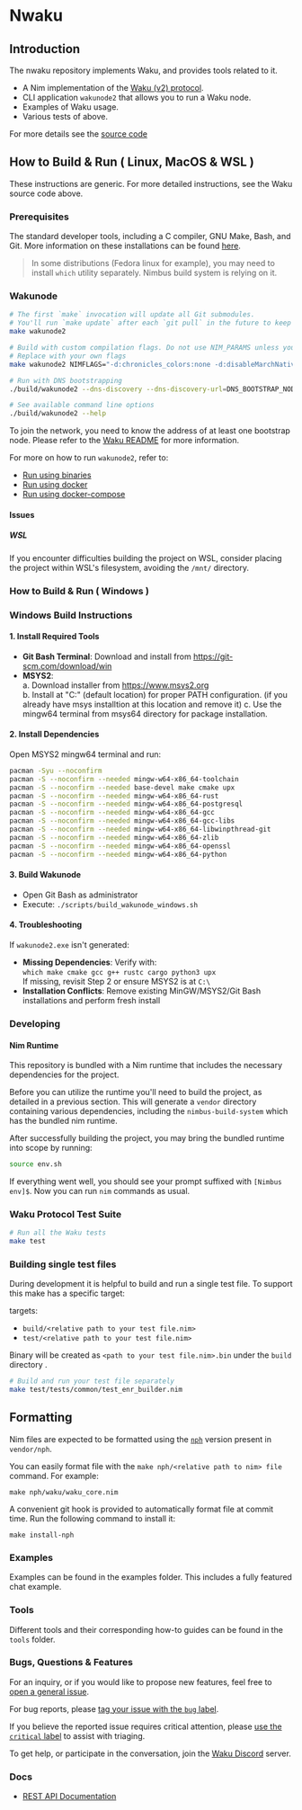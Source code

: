# Nwaku

## Introduction

The nwaku repository implements Waku, and provides tools related to it.

- A Nim implementation of the [Waku (v2) protocol](https://specs.vac.dev/specs/waku/v2/waku-v2.html).
- CLI application `wakunode2` that allows you to run a Waku node.
- Examples of Waku usage.
- Various tests of above.

For more details see the [source code](waku/README.md)

## How to Build & Run ( Linux, MacOS & WSL )

These instructions are generic. For more detailed instructions, see the Waku source code above.

### Prerequisites

The standard developer tools, including a C compiler, GNU Make, Bash, and Git. More information on these installations can be found [here](https://docs.waku.org/guides/nwaku/build-source#install-dependencies).

> In some distributions (Fedora linux for example), you may need to install `which` utility separately. Nimbus build system is relying on it.

### Wakunode

```bash
# The first `make` invocation will update all Git submodules.
# You'll run `make update` after each `git pull` in the future to keep those submodules updated.
make wakunode2

# Build with custom compilation flags. Do not use NIM_PARAMS unless you know what you are doing.
# Replace with your own flags
make wakunode2 NIMFLAGS="-d:chronicles_colors:none -d:disableMarchNative"

# Run with DNS bootstrapping
./build/wakunode2 --dns-discovery --dns-discovery-url=DNS_BOOTSTRAP_NODE_URL

# See available command line options
./build/wakunode2 --help
```
To join the network, you need to know the address of at least one bootstrap node.
Please refer to the [Waku README](https://github.com/waku-org/nwaku/blob/master/waku/README.md) for more information.

For more on how to run `wakunode2`, refer to:
- [Run using binaries](https://docs.waku.org/guides/nwaku/build-source)
- [Run using docker](https://docs.waku.org/guides/nwaku/run-docker)
- [Run using docker-compose](https://docs.waku.org/guides/nwaku/run-docker-compose)

#### Issues
##### WSL
If you encounter difficulties building the project on WSL, consider placing the project within WSL's filesystem, avoiding the `/mnt/` directory.

### How to Build & Run ( Windows )

### Windows Build Instructions

#### 1. Install Required Tools
- **Git Bash Terminal**: Download and install from https://git-scm.com/download/win  
- **MSYS2**:  
  a. Download installer from https://www.msys2.org  
  b. Install at "C:\" (default location) for proper PATH configuration. (if you already have msys installtion at this location and remove it)
  c. Use the mingw64 terminal from msys64 directory for package installation.

#### 2. Install Dependencies
Open MSYS2 mingw64 terminal and run:
```bash
pacman -Syu --noconfirm  
pacman -S --noconfirm --needed mingw-w64-x86_64-toolchain  
pacman -S --noconfirm --needed base-devel make cmake upx  
pacman -S --noconfirm --needed mingw-w64-x86_64-rust  
pacman -S --noconfirm --needed mingw-w64-x86_64-postgresql  
pacman -S --noconfirm --needed mingw-w64-x86_64-gcc  
pacman -S --noconfirm --needed mingw-w64-x86_64-gcc-libs  
pacman -S --noconfirm --needed mingw-w64-x86_64-libwinpthread-git  
pacman -S --noconfirm --needed mingw-w64-x86_64-zlib  
pacman -S --noconfirm --needed mingw-w64-x86_64-openssl  
pacman -S --noconfirm --needed mingw-w64-x86_64-python
```

#### 3. Build Wakunode
- Open Git Bash as administrator  
- Execute: `./scripts/build_wakunode_windows.sh`

#### 4. Troubleshooting
If `wakunode2.exe` isn't generated:  
- **Missing Dependencies**: Verify with:  
  `which make cmake gcc g++ rustc cargo python3 upx`  
  If missing, revisit Step 2 or ensure MSYS2 is at `C:\`  
- **Installation Conflicts**: Remove existing MinGW/MSYS2/Git Bash installations and perform fresh install

### Developing

#### Nim Runtime
This repository is bundled with a Nim runtime that includes the necessary dependencies for the project.

Before you can utilize the runtime you'll need to build the project, as detailed in a previous section.
This will generate a `vendor` directory containing various dependencies, including the `nimbus-build-system` which has the bundled nim runtime.

After successfully building the project, you may bring the bundled runtime into scope by running:
```bash
source env.sh
```
If everything went well, you should see your prompt suffixed with `[Nimbus env]$`. Now you can run `nim` commands as usual.

### Waku Protocol Test Suite

```bash
# Run all the Waku tests
make test
```

### Building single test files

During development it is helpful to build and run a single test file.
To support this make has a specific target:

targets:
- `build/<relative path to your test file.nim>`
- `test/<relative path to your test file.nim>`

Binary will be created as `<path to your test file.nim>.bin` under the `build` directory .

```bash
# Build and run your test file separately
make test/tests/common/test_enr_builder.nim
```

## Formatting

Nim files are expected to be formatted using the [`nph`](https://github.com/arnetheduck/nph) version present in `vendor/nph`.

You can easily format file with the `make nph/<relative path to nim> file` command.
For example:

```
make nph/waku/waku_core.nim
```

A convenient git hook is provided to automatically format file at commit time.
Run the following command to install it:

```shell
make install-nph
```

### Examples

Examples can be found in the examples folder.
This includes a fully featured chat example.

### Tools

Different tools and their corresponding how-to guides can be found in the `tools` folder.

### Bugs, Questions & Features

For an inquiry, or if you would like to propose new features, feel free to [open a general issue](https://github.com/waku-org/nwaku/issues/new).

For bug reports, please [tag your issue with the `bug` label](https://github.com/waku-org/nwaku/issues/new).

If you believe the reported issue requires critical attention, please [use the `critical` label](https://github.com/waku-org/nwaku/issues/new?labels=critical,bug) to assist with triaging.

To get help, or participate in the conversation, join the [Waku Discord](https://discord.waku.org/) server.

### Docs

* [REST API Documentation](https://waku-org.github.io/waku-rest-api/)
